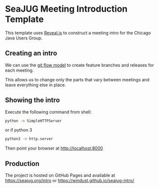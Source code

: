 # SeaJUG Meeting Introduction Template

This template uses [Reveal.js](https://github.com/hakimel/reveal.js/) to construct a meeting intro for the Chicago Java Users Group. 

## Creating an intro

We can use the [git flow model](http://nvie.com/posts/a-successful-git-branching-model/) to create feature branches and releases for each meeting.

This allows us to change only the parts that vary between meetings and leave everything else in place.

## Showing the intro

Execute the following command from shell:

```bash
python -m SimpleHTTPServer
```

or if python 3
```bash
python3 -m http.server
```

Then point your browser at [http://localhost:8000](http://localhost:8000)

## Production

The project is hosted on GitHub Pages and available at https://seajug.org/intro
or https://windust.github.io/seajug-intro/

